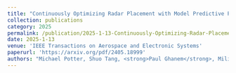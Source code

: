 ```yaml
---
title: "Continuously Optimizing Radar Placement with Model Predictive Path Integrals"
collection: publications
category: 2025
permalink: /publication/2025-1-13-Continuously-Optimizing-Radar-Placement-with-Model-Predictive-Path-Integrals
date: 2025-1-13
venue: 'IEEE Transactions on Aerospace and Electronic Systems'
paperurl: 'https://arxiv.org/pdf/2405.18999'
authors: "Michael Potter, Shuo Tang, <strong>Paul Ghanem</strong>, Milica Stojanovic, Pau Closas, Murat Akcakaya, Ben Wright, Marius Necsoiu, Deniz Erdoğmuş, Michael Everett, Tales Imbiriba"
---
```


